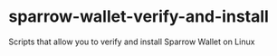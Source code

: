 # sparrow-wallet-verify-and-install
Scripts that allow you to verify and install Sparrow Wallet on Linux
